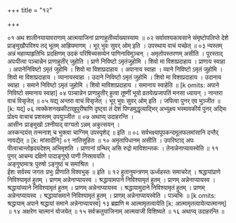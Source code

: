 +++
title = "१२"

+++

०१  अथ शालीनयायावराणाम् आत्मयाजिनां प्राणाहुतीर्व्याख्यास्यामः ॥
०२  सर्वावश्यकावसाने संमृष्टोपलिप्ते देशे प्राङ्मुखौपविश्य तद् भूतम् आह्रियमाणम् । भूर् भुवः सुवर् ओम् इति । उपस्थाय वाचं यच्छेत् ॥
०३  न्यस्तम् अन्नं महाव्याहृतिभिः प्रदक्षिणम् उदकं परिषिच्यसव्येन पाणिनाविमुञ्चन् । अमृतोपस्तरणम् असीति । पुरस्ताद् अपःपीत्वा पञ्चान्नेन प्राणाहुतीर् जुहोति । प्राणे निविष्टो ऽमृतंजुहोमि । शिवो मा विशाप्रदाहाय । प्राणाय स्वाहा । अपानेनिविष्टो ऽमृतं जुहोमि । शिवो मा विशाप्रदाहाय । अपानाय स्वाहा । व्याने निविष्टो ऽमृतं जुहोमि
। शिवो मा विशाप्रदाहाय । व्यानायस्वाहा । उदाने निविष्टो ऽमृतं जुहोमि । शिवो मा विशाप्रदाहाय । उदानाय स्वाहा । समाने निविष्टो ऽमृतं जुहोमि । शिवो माविशाप्रदाहाय । समानाय स्वाहेति ॥ [k omits: अपाने निविष्टो समानाय स्वाहा]
०४  पञ्चान्नेन प्राणाहुतीर् हुत्वा तूष्णीं भूयो व्रतयेत्प्रजापतिं मनसा ध्यायन् । नान्तरा वाचं विसृजेत् ॥
०५  यद्य् अन्तरा वाचं विसृजेत् । भूर् भुवः सुवर् ओम् इति । जपित्वा पुनर् एव भुञ्जीत ॥ [k: यद्]
०६  त्वक्केशनखकीटाखुपुरीषाणि दृष्ट्वा तं देशं पिण्डमुद्धृत्याद्भिर् अभ्युक्ष्य भस्मावकीर्य पुनर् अद्भिः प्रोक्ष्य वाचाच प्रशस्तम् उपयुञ्जीत ॥
०७  अथाप्य् उदाहरन्ति ।  <br>आसीनः प्राङ्मुखो ऽश्नीयाद् वाग्यतो ऽन्नम् अकुत्सयन् ।  <br>अस्कन्दयंस् तन्मनाश् च भुक्त्वा चाग्निम् उपस्पृशेद् ॥ इति ॥
०८  सर्वभक्ष्यापूपकन्दमूलफलमांसानि दन्तैर् नावद्येत् ॥ [k: मांसादीनि]
०९  नातिसुहितः ॥
१०  अमृतापिधानम् असीति । उपरिष्टाद् अपः पीत्वाचान्तोहृदयदेशम् अभिमृशति । प्राणानां ग्रन्थिर् असि रुद्रो माविशान्तकः । तेनान्नेनाप्यायस्वेति ॥
११  पुनर् आचम्य दक्षिणे पादाङ्गुष्ठे पाणी निस्रावयति ।  <br>अङ्गुष्ठमात्रः पुरुषो ऽङ्गुष्ठं च समाश्रितः ।  <br>ईशः सर्वस्य जगतः प्रभुः प्रीणाति विश्वभुक् ॥ इति ॥
१२  हुतानुमन्त्रणम् ऊर्ध्वहस्तः समाचरेत् । श्रद्धायांप्राणे निविश्यामृतं हुतम् । प्राणम् अन्नेनाप्यायस्व । श्रद्धायामपाने निविश्यामृतं हुतम् । प्राणम् अन्नेनाप्यायस्व । श्रद्धायांव्याने निविश्यामृतं हुतम् । प्राणम् अन्नेनाप्यायस्व । श्रद्धायामुदाने निविश्यामृतं हुतम् । प्राणम् अन्नेनाप्यायस्व । श्रद्धायांसमाने निविश्यामृतं हुतम् । प्राणम् अन्नेनाप्यायस्वेति । पञ्चभिः ॥ [k omits: श्रद्धायाम् अपाने श्रद्धायां समाने अन्नेनाप्यायस्व]
१३  ब्रह्मणि म आत्मामृतत्वायेति [k: आत्मामृतत्वायेत्यात्मानम्] ॥
१४  अक्षरेण चात्मानं योजयेत् ॥
१५  सर्वक्रतुयाजिनाम् आत्मयाजी विशिष्यते ॥
१६  अथाप्य् उदाहरन्ति ॥
